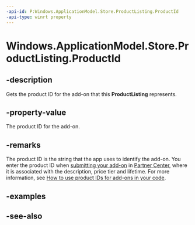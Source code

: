 ```yaml
---
-api-id: P:Windows.ApplicationModel.Store.ProductListing.ProductId
-api-type: winrt property
---
```


<!-- Property syntax
public string ProductId { get; }
-->

# Windows.ApplicationModel.Store.ProductListing.ProductId

## -description
Gets the product ID for the add-on that this **ProductListing** represents.

## -property-value
The product ID for the add-on.

## -remarks
The product ID is the string that the app uses to identify the add-on. You enter the product ID when [submitting your add-on](https://docs.microsoft.com/windows/uwp/publish/set-your-add-on-product-id) in [Partner Center](https://partner.microsoft.com/dashboard), where it is associated with the description, price tier and lifetime. For more information, see [How to use product IDs for add-ons in your code](https://docs.microsoft.com/windows/uwp/monetize/in-app-purchases-and-trials#how-to-use-product-ids-for-add-ons-in-your-code).

## -examples

## -see-also
